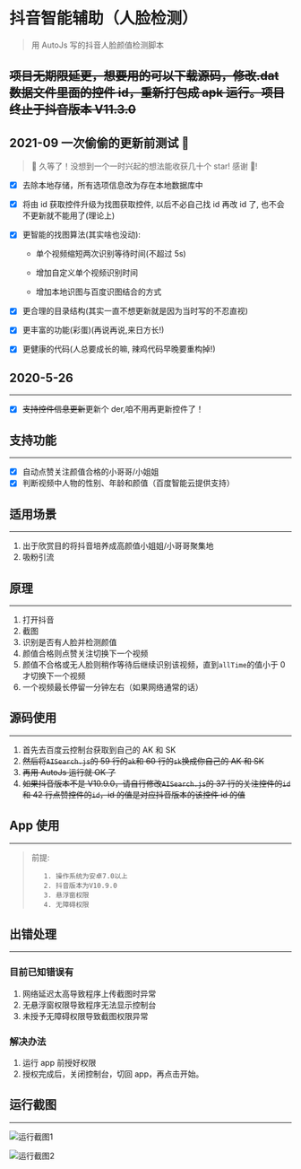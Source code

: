 # 抖音智能辅助（人脸检测）

> 用 AutoJs 写的抖音人脸颜值检测脚本

## ~~项目无期限延更，想要用的可以下载源码，修改.dat 数据文件里面的控件 id，重新打包成 apk 运行。项目终止于抖音版本 V11.3.0~~

## 2021-09 一次偷偷的更新前测试 🚀

> 👋 久等了！没想到一个一时兴起的想法能收获几十个 star! 感谢 🙏‍!

- [x] 去除本地存储，所有选项信息改为存在本地数据库中

- [x] 将由 id 获取控件升级为找图获取控件, 以后不必自己找 id 再改 id 了, 也不会不更新就不能用了(理论上)

- [x] 更智能的找图算法(其实啥也没动):

  - 单个视频缩短两次识别等待时间(不超过 5s)

  - 增加自定义单个视频识别时间

  - 增加本地识图与百度识图结合的方式

- [x] 更合理的目录结构(其实一直不想更新就是因为当时写的不忍直视)

- [x] 更丰富的功能(彩蛋)(再说再说,来日方长!)

- [x] 更健康的代码(人总要成长的嘛, 辣鸡代码早晚要重构掉!)

## 2020-5-26

---

- [x] ~~支持控件信息更新~~更新个 der,咱不用再更新控件了！

## 支持功能

---

- [x] 自动点赞关注颜值合格的小哥哥/小姐姐
- [x] 判断视频中人物的性别、年龄和颜值（百度智能云提供支持）

## 适用场景

---

1. 出于欣赏目的将抖音培养成高颜值小姐姐/小哥哥聚集地
2. 吸粉引流

## 原理

---

1. 打开抖音
2. 截图
3. 识别是否有人脸并检测颜值
4. 颜值合格则点赞关注切换下一个视频
5. 颜值不合格或无人脸则稍作等待后继续识别该视频，直到`allTime`的值小于 0 才切换下一个视频
6. 一个视频最长停留一分钟左右（如果网络通常的话）

## 源码使用

---

1. 首先去百度云控制台获取到自己的 AK 和 SK
2. ~~然后将`AISearch.js`的 59 行的`ak`和 60 行的`sk`换成你自己的 AK 和 SK~~
3. ~~再用 AutoJs 运行就 OK 了~~
4. ~~如果抖音版本不是 V10.9.0，请自行修改`AISearch.js`的 37 行的关注控件的`id`和 42 行点赞控件的`id`，id 的值是对应抖音版本的该控件 id 的值~~

## App 使用

---

> 前提:
>
>        1. 操作系统为安卓7.0以上
>        2. 抖音版本为V10.9.0
>        3. 悬浮窗权限
>        4. 无障碍权限

## 出错处理

---

### 目前已知错误有

1. 网络延迟太高导致程序上传截图时异常
2. 无悬浮窗权限导致程序无法显示控制台
3. 未授予无障碍权限导致截图权限异常

### 解决办法

1. 运行 app 前授好权限
2. 授权完成后，关闭控制台，切回 app，再点击开始。

## 运行截图

---

![运行截图1](img/运行截图1.png)

![运行截图2](img/运行截图2.png)

